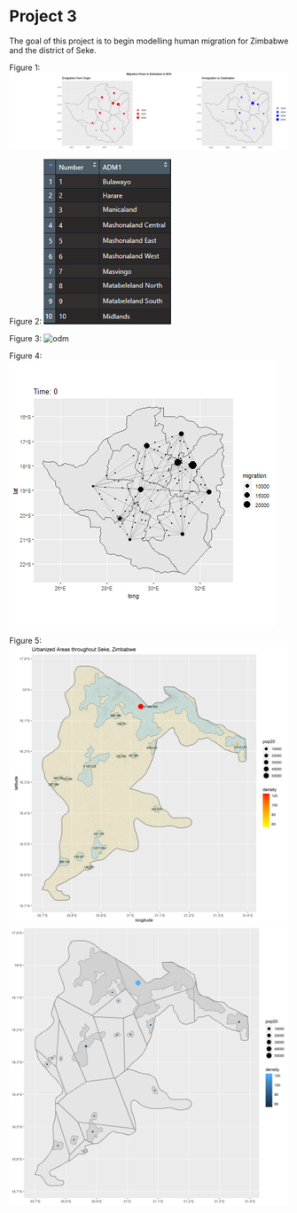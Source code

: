 # Project 3

The goal of this project is to begin modelling human migration for Zimbabwe and the district of Seke.

Figure 1:
![map duos](map_duo.png)


Figure 2:
![locations](locations.PNG)

Figure 3:
![odm](origin_destination_matrix.PNG)

Figure 4:
![zwe_gif](zwe_output.gif)

Figure 5:
![seke pop](seke_pop.png)
![seke voronoi](seke_voronoi.png)